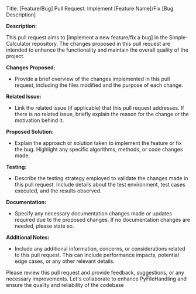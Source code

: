Title: [Feature/Bug] Pull Request: Implement [Feature Name]/Fix [Bug Description]

**Description:**

This pull request aims to [implement a new feature/fix a bug] in the Simple-Calculator repository. The changes proposed in this pull request are intended to enhance the functionality and maintain the overall quality of the project.

**Changes Proposed:**

- Provide a brief overview of the changes implemented in this pull request, including the files modified and the purpose of each change.

**Related Issue:**

- Link the related issue (if applicable) that this pull request addresses. If there is no related issue, briefly explain the reason for the change or the motivation behind it.

**Proposed Solution:**

- Explain the approach or solution taken to implement the feature or fix the bug. Highlight any specific algorithms, methods, or code changes made.

**Testing:**

- Describe the testing strategy employed to validate the changes made in this pull request. Include details about the test environment, test cases executed, and the results observed.

**Documentation:**

- Specify any necessary documentation changes made or updates required due to the proposed changes. If no documentation changes are needed, please state so.

**Additional Notes:**

- Include any additional information, concerns, or considerations related to this pull request. This can include performance impacts, potential edge cases, or any other relevant details.

Please review this pull request and provide feedback, suggestions, or any necessary improvements. Let's collaborate to enhance PyFileHandling and ensure the quality and reliability of the codebase
